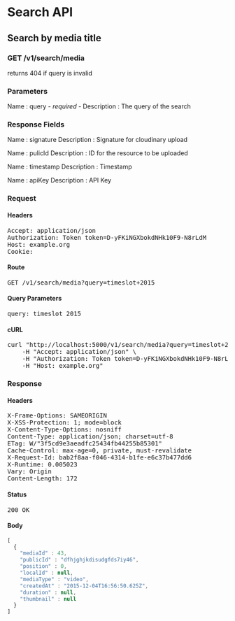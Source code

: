 # Search API

## Search by media title

### GET /v1/search/media

returns 404 if query is invalid



### Parameters

Name : query *- required -*
Description : The query of the search


### Response Fields

Name : signature
Description : Signature for cloudinary upload

Name : pulicId
Description : ID for the resource to be uploaded

Name : timestamp
Description : Timestamp

Name : apiKey
Description : API Key

### Request

#### Headers

<pre>Accept: application/json
Authorization: Token token=D-yFKiNGXbokdNHk10F9-N8rLdM
Host: example.org
Cookie: </pre>

#### Route

<pre>GET /v1/search/media?query=timeslot+2015</pre>

#### Query Parameters

<pre>query: timeslot 2015</pre>

#### cURL

<pre class="request">curl &quot;http://localhost:5000/v1/search/media?query=timeslot+2015&quot; -X GET \
	-H &quot;Accept: application/json&quot; \
	-H &quot;Authorization: Token token=D-yFKiNGXbokdNHk10F9-N8rLdM&quot; \
	-H &quot;Host: example.org&quot;</pre>

### Response

#### Headers

<pre>X-Frame-Options: SAMEORIGIN
X-XSS-Protection: 1; mode=block
X-Content-Type-Options: nosniff
Content-Type: application/json; charset=utf-8
ETag: W/&quot;3f5cd9e3aeadfc25434fb44255b85301&quot;
Cache-Control: max-age=0, private, must-revalidate
X-Request-Id: bab2f8aa-f046-4314-b1fe-e6c37b477dd6
X-Runtime: 0.005023
Vary: Origin
Content-Length: 172</pre>

#### Status

<pre>200 OK</pre>

#### Body

```javascript
[
  {
    "mediaId" : 43,
    "publicId" : "dfhjghjkdisudgfds7iy46",
    "position" : 0,
    "localId" : null,
    "mediaType" : "video",
    "createdAt" : "2015-12-04T16:56:50.625Z",
    "duration" : null,
    "thumbnail" : null
  }
]
```
